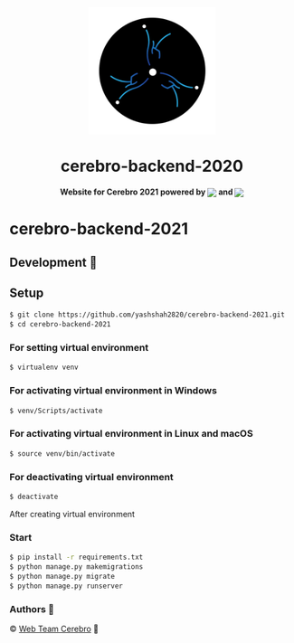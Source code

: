 <p align="center"><img src="templates/Logo-02.png" align="center" width="225"></p>
<h1 align="center">cerebro-backend-2020</h1>

<h4 align="center"> Website for Cerebro 2021 powered by
<img src="https://cdn2.iconfinder.com/data/icons/designer-skills/128/react-512.png" width="40" align="center"> and
<img src="https://img.icons8.com/windows/32/000000/django.png" width="30" align="center"></h4>

# cerebro-backend-2021

## Development 🔧

## Setup

```sh
$ git clone https://github.com/yashshah2820/cerebro-backend-2021.git
$ cd cerebro-backend-2021
```

### For setting virtual environment

```sh
$ virtualenv venv
```

### For activating virtual environment in Windows

```sh
$ venv/Scripts/activate
```

### For activating virtual environment in Linux and macOS

```sh
$ source venv/bin/activate
```

### For deactivating virtual environment
```sh
$ deactivate
```
After creating virtual environment

### Start

```sh
$ pip install -r requirements.txt
$ python manage.py makemigrations
$ python manage.py migrate
$ python manage.py runserver
```

### Authors :pencil:

©️ [Web Team Cerebro](https://github.com/orgs/cerebro-iiitv/teams/web-team) :tada:
